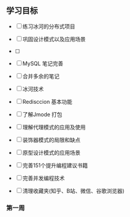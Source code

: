 
## 学习目标
- [ ] 练习冰河的分布式项目
- [ ] 巩固设计模式以及应用场景
- [ ] 
- [ ] MySQL 笔记完善
- [ ] 合并多余的笔记
- [ ] 冰河技术
- [ ] Redisccion 基本功能
- [ ] 了解Jmode 打包
- [ ] 理解代理模式的应用及使用
- [ ] 装饰器模式的局限和缺点
- [ ] 原型设计模式的应用场景
- [ ] 完善151个提升编程建议书籍
- [ ] 完善并发编程技术
- [ ] 清理收藏夹(知乎、B站、微信、谷歌浏览器)


### 第一周
